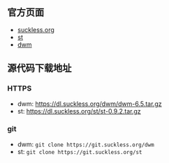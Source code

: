 ## 官方页面

- [suckless.org](https://suckless.org/)
- [st](https://st.suckless.org/)
- [dwm](https://dwm.suckless.org/)

## 源代码下载地址

### HTTPS

- dwm: <https://dl.suckless.org/dwm/dwm-6.5.tar.gz>
- st: <https://dl.suckless.org/st/st-0.9.2.tar.gz>

### git

- dwm: `git clone https://git.suckless.org/dwm`
- st: `git clone https://git.suckless.org/st`
